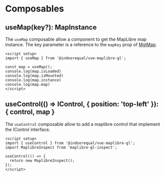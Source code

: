 # Composables

## useMap(key?): MapInstance

The `useMap` composable allow a component to get the MapLibre map instance. The key parameter is a reference to the `mapKey` prop of [MglMap](./MglMap.md).

```vue
<script setup>
import { useMap } from '@indoorequal/vue-maplibre-gl';

const map = useMap();
console.log(map.isLoaded)
console.log(map.isMounted)
console.log(map.instance)
console.log(map.map)
</script>
```

## useControl(() => IControl, { position: 'top-left' }): { control, map \}

The `useControl` composable allow to add a maplibre control that implement the IControl interface.

```vue
<script setup>
import { useControl } from '@indoorequal/vue-maplibre-gl';
import MaplibreInspect from 'maplibre-gl-inspect';

useControl(() => {
  return new MaplibreInspect();
});
</script>
```
